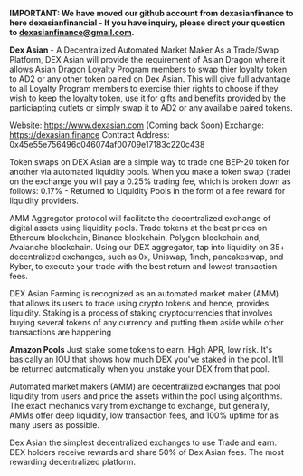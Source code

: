 **IMPORTANT: We have moved our github account from dexasianfinance to here dexasianfinancial - If you have inquiry, please direct your question to dexasianfinance@gmail.com.**


**Dex Asian** - A Decentralized Automated Market Maker
As a Trade/Swap Platform, DEX Asian will provide the requirement of Asian Dragon where it allows Asian Dragon Loyalty Program members to swap thier loyalty token to AD2 or any other token paired on Dex Asian. This will give full advantage to all Loyalty Program members to exercise thier rights to choose if they wish to keep the loyalty token, use it for gifts and benefits provided by the particiapting outlets or simply swap it to AD2 or any available paired tokens.
 
Website: https://www.dexasian.com (Coming back Soon)
Exchange: https://dexasian.finance
Contract Address: 0x45e55e756496c046074af00709e17183c220c438

Token swaps on DEX Asian are a simple way to trade one BEP-20 token for another via automated liquidity pools. When you make a token swap (trade) on the exchange you will pay a 0.25% trading fee, which is broken down as follows: 0.17% - Returned to Liquidity Pools in the form of a fee reward for liquidity providers.

AMM Aggregator protocol will facilitate the decentralized exchange of digital assets using liquidity pools.
Trade tokens at the best prices on Ethereum blockchain, Binance blockchain, Polygon blockchain and, Avalanche blockchain. Using our DEX aggregator, tap into liquidity on 35+ decentralized exchanges, such as 0x, Uniswap, 1inch, pancakeswap, and Kyber, to execute your trade with the best return and lowest transaction fees.

DEX Asian Farming is recognized as an automated market maker (AMM) that allows its users to trade using crypto tokens and hence, provides liquidity. Staking is a process of staking cryptocurrencies that involves buying several tokens of any currency and putting them aside while other transactions are happening

**Amazon Pools**
Just stake some tokens to earn. High APR, low risk. It's basically an IOU that shows how much DEX you've staked in the pool. It'll be returned automatically when you unstake your DEX from that pool.

Automated market makers (AMM) are decentralized exchanges that pool liquidity from users and price the assets within the pool using algorithms. The exact mechanics vary from exchange to exchange, but generally, AMMs offer deep liquidity, low transaction fees, and 100% uptime for as many users as possible.

Dex Asian the simplest decentralized exchanges to use Trade and earn. DEX holders receive rewards and share 50% of Dex Asian fees. The most rewarding decentralized platform.

<!---
dexasianfinancial/dexasianfinancial is a ✨ special ✨ repository because its `README.md` (this file) appears on your GitHub profile.
You can click the Preview link to take a look at your changes.
--->
